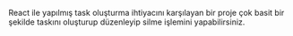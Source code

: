 React ile yapılmış task oluşturma ihtiyacını karşılayan bir proje çok basit bir şekilde taskını oluşturup düzenleyip silme işlemini yapabilirsiniz.
